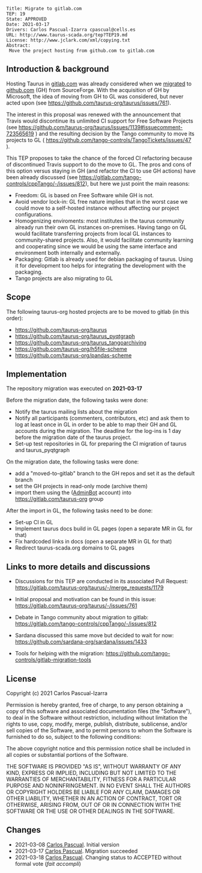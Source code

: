     Title: Migrate to gitlab.com
    TEP: 19
    State: APPROVED
    Date: 2021-03-17
    Drivers: Carlos Pascual-Izarra cpascual@cells.es
    URL: http://www.taurus-scada.org/tep?TEP19.md
    License: http://www.jclark.com/xml/copying.txt
    Abstract: 
     Move the project hosting from github.com to gitlab.com
 
## Introduction & background

Hosting Taurus in [gitlab.com](GL) was already considered when we 
[migrated](TEP16) to [github.com](GH) (GH) from SourceForge. With the 
acquisition of GH by Microsoft, the idea of moving from GH to GL was considered, 
but never acted upon (see https://github.com/taurus-org/taurus/issues/761).

The interest in this proposal was renewed with the announcement that Travis
would discontinue its unlimited CI support for Free Software Projects (see
https://github.com/taurus-org/taurus/issues/1139#issuecomment-723565619 ) and 
the resulting decision by the Tango community to move its projects to GL
( https://github.com/tango-controls/TangoTickets/issues/47 ).

This TEP proposes to take the chance of the forced CI refactoring because of 
discontinued Travis support to do the move to GL. The pros and cons of this 
option versus staying in GH (and refactor the CI to use GH actions) have been 
already discussed (see https://gitlab.com/tango-controls/cppTango/-/issues/812),
but here we just point the main reasons:

- Freedom: GL is based on Free Software while GH is not.
- Avoid vendor lock-in: GL free nature implies that in the worst case we could 
  move to a self-hosted instance without affecting our project configurations.
- Homogenizing enviroments: most institutes in the taurus community already run
  their own GL instances on-premises. Having tango on GL would facilitate 
  transferring projects from local GL instances to community-shared projects. 
  Also, it would facilitate community learning and cooperating since we would 
  be using the same interface and environment both internally and externally.
- Packaging: Gitlab is already used for debian packaging of taurus. Using it for 
  development too helps for integrating the development with the packaging.
- Tango projects are also migrating to GL

## Scope

The following taurus-org hosted projects are to be moved to gitlab 
(in this order):

- https://github.com/taurus-org/taurus
- https://github.com/taurus-org/taurus_pyqtgraph
- https://github.com/taurus-org/taurus_tangoarchiving
- https://github.com/taurus-org/h5file-scheme
- https://github.com/taurus-org/pandas-scheme

## Implementation

The repository migration was executed on **2021-03-17**

Before the migration date, the following tasks were done:

- Notify the taurus mailing lists about the migration 
- Notify all participants (commenters, contributors, etc) and ask them to
  log at least once in GL in order to be able to map their GH and GL accounts
  during the migration. The deadline for the log-ins is 1 day before the 
  migration date of the taurus project.
- Set-up test repositories in GL for preparing the CI migration of taurus and taurus_pyqtgraph

On the migration date, the following tasks were done:

- add a "moved-to-gitlab" branch to the GH repos and set it as the default branch
- set the GH projects in read-only mode (archive them) 
- import them using the ([AdminBot][] account) into https://gitlab.com/taurus-org group 

After the import in GL, the following tasks need to be done:

- Set-up CI in GL
- Implement taurus docs build in GL pages (open a separate MR in GL for that)
- Fix hardcoded links in docs (open a separate MR in GL for that)
- Redirect taurus-scada.org domains to GL pages


## Links to more details and discussions

- Discussions for this TEP are conducted in its associated Pull Request:
https://gitlab.com/taurus-org/taurus/-/merge_requests/1179

- Initial proposal and motivation can be found in this issue: 
https://gitlab.com/taurus-org/taurus/-/issues/761

- Debate in Tango community about migration to gitlab: 
https://gitlab.com/tango-controls/cppTango/-/issues/812

- Sardana discussed this same move but decided to wait for now:
https://github.com/sardana-org/sardana/issues/1433

- Tools for helping with the migration: 
https://github.com/tango-controls/gitlab-migration-tools


## License

Copyright (c) 2021 Carlos Pascual-Izarra

Permission is hereby granted, free of charge, to any person obtaining
a copy of this software and associated documentation files (the
"Software"), to deal in the Software without restriction, including
without limitation the rights to use, copy, modify, merge, publish,
distribute, sublicense, and/or sell copies of the Software, and to
permit persons to whom the Software is furnished to do so, subject to
the following conditions:

The above copyright notice and this permission notice shall be included
in all copies or substantial portions of the Software.

THE SOFTWARE IS PROVIDED "AS IS", WITHOUT WARRANTY OF ANY KIND,
EXPRESS OR IMPLIED, INCLUDING BUT NOT LIMITED TO THE WARRANTIES OF
MERCHANTABILITY, FITNESS FOR A PARTICULAR PURPOSE AND NONINFRINGEMENT.
IN NO EVENT SHALL THE AUTHORS OR COPYRIGHT HOLDERS BE LIABLE FOR ANY
CLAIM, DAMAGES OR OTHER LIABILITY, WHETHER IN AN ACTION OF CONTRACT,
TORT OR OTHERWISE, ARISING FROM, OUT OF OR IN CONNECTION WITH THE
SOFTWARE OR THE USE OR OTHER DEALINGS IN THE SOFTWARE.

## Changes


- 2021-03-08 [Carlos Pascual][]. Initial version
- 2021-03-17 [Carlos Pascual][]. Migration succeeded
- 2021-03-18 [Carlos Pascual][]. Changing status to ACCEPTED without formal vote (*fait accompli*)


[GH]: https://github.com
[GL]: https://gitlab.com
[TEP16]: http://www.taurus-scada.org/tep?TEP16.md
[AdminBot]: https://gitlab.com/sf-migrator-bot
[Carlos Pascual]: https://gitlab.com/c-p
